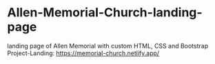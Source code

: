 # Allen-Memorial-Church-landing-page
 landing page of Allen Memorial with custom HTML, CSS and Bootstrap
Project-Landing: https://memorial-church.netlify.app/

